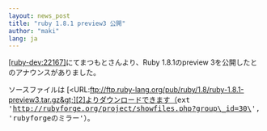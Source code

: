 ```yaml
---
layout: news_post
title: "ruby 1.8.1 preview3 公開"
author: "maki"
lang: ja
---
```


[\[ruby-dev:22167\]][1]にてまつもとさんより、Ruby 1.8.1のpreview
3を公開したとのアナウンスがありました。

ソースファイルは
[&lt;URL:ftp://ftp.ruby-lang.org/pub/ruby/1.8/ruby-1.8.1-preview3.tar.gz&gt;][2]よりダウンロードできます（<kbd>ext
\'http://rubyforge.org/project/showfiles.php?group\_id=30\',
\'rubyforgeのミラー\'</kbd>）。



[1]: http://blade.nagaokaut.ac.jp/cgi-bin/scat.rb/ruby/ruby-dev/22167 
[2]: ftp://ftp.ruby-lang.org/pub/ruby/1.8/ruby-1.8.1-preview3.tar.gz 
